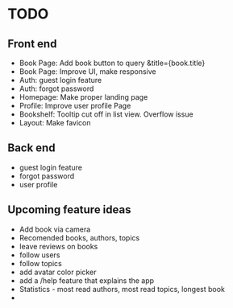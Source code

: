 # TODO

## Front end
- Book Page: Add book button to query &title={book.title}
- Book Page: Improve UI, make responsive
- Auth: guest login feature
- Auth: forgot password
- Homepage: Make proper landing page
- Profile: Improve user profile Page
- Bookshelf: Tooltip cut off in list view. Overflow issue
- Layout: Make favicon

## Back end
- guest login feature
- forgot password
- user profile

## Upcoming feature ideas
- Add book via camera
- Recomended books, authors, topics
- leave reviews on books
- follow users
- follow topics
- add avatar color picker
- add a /help feature that explains the app
- Statistics - most read authors, most read topics, longest book
- 

